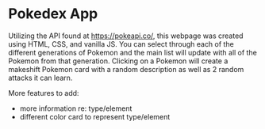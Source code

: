 # Pokedex App

Utilizing the API found at https://pokeapi.co/, this webpage was created using HTML, CSS, and vanilla JS. You can select through each of the different generations of Pokemon and the main list will update with all of the Pokemon from that generation. Clicking on a Pokemon will create a makeshift Pokemon card with a random description as well as 2 random attacks it can learn.

More features to add:
- more information re: type/element
- different color card to represent type/element
